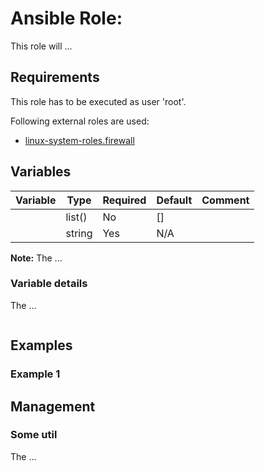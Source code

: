 # Ansible Role: 

This role will ...

## Requirements

This role has to be executed as user 'root'.

Following external roles are used:

  * [linux-system-roles.firewall](https://github.com/linux-system-roles/firewall)

## Variables

| Variable      | Type   | Required | Default | Comment            |
|---------------|--------|----------|---------|--------------------|
|               | list() | No       | []      |                    |
|               | string | Yes      | N/A     |                    |


**Note:** The ...

### Variable details

The ...

```yaml

```

## Examples

### Example 1

## Management

### Some util

The ...

```shell

```
